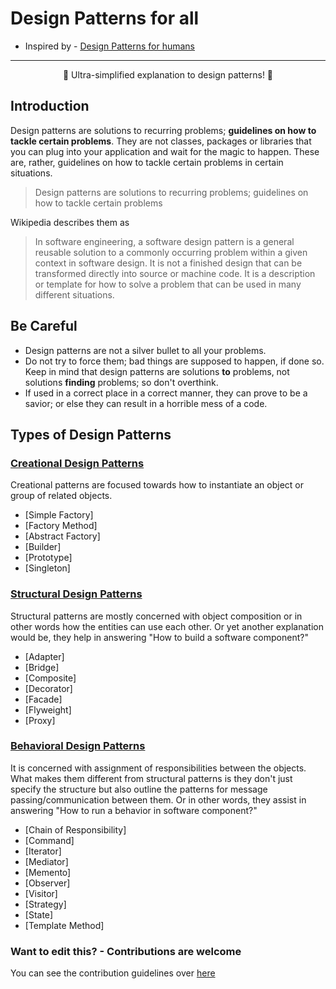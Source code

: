 Design Patterns for all
============

* Inspired by - [Design Patterns for humans](https://github.com/kamranahmedse/design-patterns-for-humans) 

--------

<p align="center">
🎉 Ultra-simplified explanation to design patterns! 🎉
</p>

Introduction
---------------

Design patterns are solutions to recurring problems; **guidelines on how to tackle certain problems**. They are not classes, packages or libraries that you can plug into your application and wait for the magic to happen. These are, rather, guidelines on how to tackle certain problems in certain situations.

> Design patterns are solutions to recurring problems; guidelines on how to tackle certain problems

Wikipedia describes them as

> In software engineering, a software design pattern is a general reusable solution to a commonly occurring problem within a given context in software design. It is not a finished design that can be transformed directly into source or machine code. It is a description or template for how to solve a problem that can be used in many different situations.

Be Careful
-----------------
- Design patterns are not a silver bullet to all your problems.
- Do not try to force them; bad things are supposed to happen, if done so. Keep in mind that design patterns are solutions **to** problems, not solutions **finding** problems; so don't overthink.
- If used in a correct place in a correct manner, they can prove to be a savior; or else they can result in a horrible mess of a code.


Types of Design Patterns
-----------------

### [Creational Design Patterns](/creational/) ###

Creational patterns are focused towards how to instantiate an object or group of related objects.

* [Simple Factory]
* [Factory Method]
* [Abstract Factory]
* [Builder]
* [Prototype]
* [Singleton]

### [Structural Design Patterns](/structural/) ###

Structural patterns are mostly concerned with object composition or in other words how the entities can use each other. Or yet another explanation would be, they help in answering "How to build a software component?"

* [Adapter]
* [Bridge]
* [Composite]
* [Decorator]
* [Facade]
* [Flyweight]
* [Proxy]

### [Behavioral Design Patterns](/behavioural/) ###

It is concerned with assignment of responsibilities between the objects. What makes them different from structural patterns is they don't just specify the structure but also outline the patterns for message passing/communication between them. Or in other words, they assist in answering "How to run a behavior in software component?"

* [Chain of Responsibility]
* [Command]
* [Iterator]
* [Mediator]
* [Memento]
* [Observer]
* [Visitor]
* [Strategy]
* [State]
* [Template Method]

### Want to edit this? - Contributions are welcome ###

You can see the contribution guidelines over [here](https://github.com/prady00/design-patterns-for-all/blob/master/README.md)